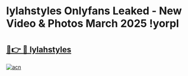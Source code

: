 # lylahstyles Onlyfans Leaked - New Video & Photos March 2025 !yorpl

# <h2><a href="https://kehdui.iuczelnia.edu.pl?title=lylahstyles&ref=yorpl">🔗👉 🔴 lylahstyles</a></h2>

[![acn](https://github.com/user-attachments/assets/0f9c940e-d8b0-45ae-aac7-cd30a18b3e1c)](https://kehdui.iuczelnia.edu.pl?title=lylahstyles&ref=yorpl)

